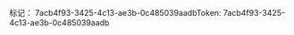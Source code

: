 <span data-ttu-id="76129-101">标记： 7acb4f93-3425-4c13-ae3b-0c485039aadb</span><span class="sxs-lookup"><span data-stu-id="76129-101">Token: 7acb4f93-3425-4c13-ae3b-0c485039aadb</span></span>